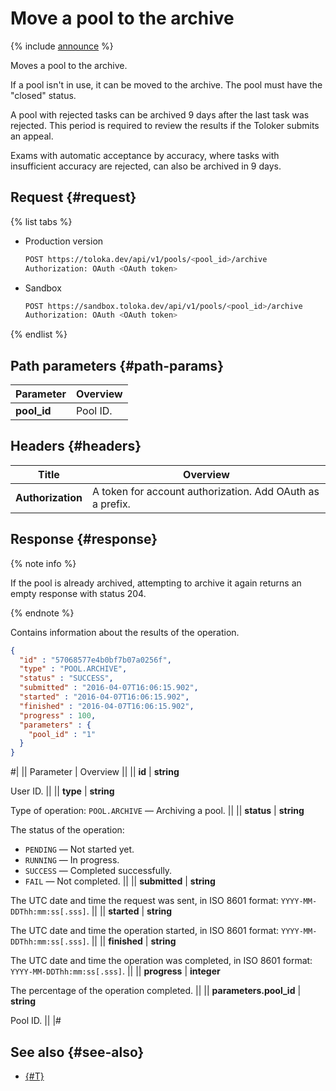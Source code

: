 # Move a pool to the archive

{% include [announce](../_includes/announce.md) %}

Moves a pool to the archive.

If a pool isn't in use, it can be moved to the archive. The pool must have the "closed" status.

A pool with rejected tasks can be archived 9 days after the last task was rejected. This period is required to review the results if the Toloker submits an appeal.

Exams with automatic acceptance by accuracy, where tasks with insufficient accuracy are rejected, can also be archived in 9 days.

## Request {#request}

{% list tabs %}

- Production version

    ```bash
    POST https://toloka.dev/api/v1/pools/<pool_id>/archive
    Authorization: OAuth <OAuth token>
    ```

- Sandbox

    ```bash
    POST https://sandbox.toloka.dev/api/v1/pools/<pool_id>/archive
    Authorization: OAuth <OAuth token>
    ```

{% endlist %}

## Path parameters {#path-params}

Parameter | Overview
----- | -----
**pool_id** | Pool ID.

## Headers {#headers}

Title | Overview
----- | -----
**Authorization** | A token for account authorization. Add OAuth as a prefix.

## Response {#response}

{% note info %}

If the pool is already archived, attempting to archive it again returns an empty response with status 204.

{% endnote %}

Contains information about the results of the operation.

```json
{
  "id" : "57068577e4b0bf7b07a0256f",
  "type" : "POOL.ARCHIVE",
  "status" : "SUCCESS",
  "submitted" : "2016-04-07T16:06:15.902",
  "started" : "2016-04-07T16:06:15.902",
  "finished" : "2016-04-07T16:06:15.902",
  "progress" : 100,
  "parameters" : {
    "pool_id" : "1"
  }
}
```

#|
|| Parameter | Overview ||
|| **id** | **string**

User ID. ||
|| **type** | **string**

Type of operation: `POOL.ARCHIVE` — Archiving a pool. ||
|| **status** | **string**

The status of the operation:

- `PENDING` — Not started yet.
- `RUNNING` — In progress.
- `SUCCESS` — Completed successfully.
- `FAIL` — Not completed. ||
|| **submitted** | **string**

The UTC date and time the request was sent, in ISO 8601 format: `YYYY-MM-DDThh:mm:ss[.sss]`. ||
|| **started** | **string**

The UTC date and time the operation started, in ISO 8601 format: `YYYY-MM-DDThh:mm:ss[.sss]`. ||
|| **finished** | **string**

The UTC date and time the operation was completed, in ISO 8601 format: `YYYY-MM-DDThh:mm:ss[.sss]`. ||
|| **progress** | **integer**

The percentage of the operation completed. ||
|| **parameters.pool_id** | **string**

Pool ID. ||
|#

## See also {#see-also}

- [{#T}](../../guide/concepts/pool-archive.md)